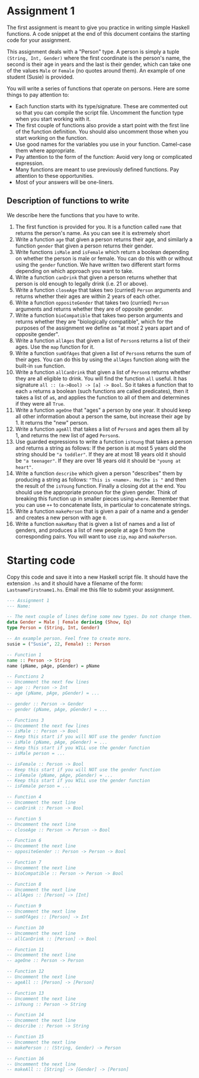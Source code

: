 # Assignment 1

The first assignment is meant to give you practice in writing simple Haskell functions. A code snippet at the end of this document contains the starting code for your assignment.

This assignment deals with a "Person" type. A person is simply a tuple `(String, Int, Gender)` where the first coordinate is the person's name, the second is their age in years and the last is their gender, which can take one of the values `Male` or `Female` (no quotes around them). An example of one student (Susie) is provided.

You will write a series of functions that operate on persons. Here are some things to pay attention to:

- Each function starts with its type/signature. These are commented out so that you can compile the script file. Uncomment the function type when you start working with it.
- The first couple of functions also provide a start point with the first line of the function definition. You should also uncomment those when you start working on the function.
- Use good names for the variables you use in your function. Camel-case them where appropriate.
- Pay attention to the form of the function: Avoid very long or complicated expression.
- Many functions are meant to use previously defined functions. Pay attention to these opportunities.
- Most of your answers will be one-liners.

## Description of functions to write

We describe here the functions that you have to write.

1. The first function is provided for you. It is a function called `name` that returns the person's name. As you can see it is extremely short
2. Write a function `age` that given a person returns their age, and similarly a function `gender` that given a person returns their gender.
3. Write functions `isMale` and `isFemale` which return a boolean depending on whether the person is male or female. You can do this with or without using the `gender` function. We have written two different start forms depending on which approach you want to take.
4. Write a function `canDrink` that given a person returns whether that person is old enough to legally drink (i.e. 21 or above).
5. Write a function `closeAge` that takes two (curried) `Person` arguments and returns whether their ages are within 2 years of each other.
6. Write a function `oppositeGender` that takes two (curried) `Person` arguments and returns whether they are of opposite gender.
7. Write a function `bioCompatible` that takes two person arguments and returns whether they are "biologically compatible", which for the purposes of the assignment we define as "at most 2 years apart and of opposite gender".
8. Write a function `allAges` that given a list of `Person`s returns a list of their ages. Use the `map` function for it.
9. Write a function `sumOfAges` that given a list of `Person`s returns the sum of their ages. You can do this by using the `allAges` function along with the built-in `sum` function.
10. Write a function `allCanDrink` that given a list of `Person`s returns whether they are all eligible to drink. You will find the function `all` useful. It has signature `all :: (a->Bool) -> [a] -> Bool`. So it takes a function that to each `a` returns a boolean (such functions are called predicates), then it takes a list of `a`s, and applies the function to all of them and determines if they were all `True`.
11. Write a function `ageOne` that "ages" a person by one year. It should keep all other information about a person the same, but increase their age by 1. It returns the "new" person.
12. Write a function `ageAll` that takes a list of `Person`s and ages them all by 1, and returns the new list of aged `Person`s.
13. Use guarded expressions to write a function `isYoung` that takes a person and returns a string as follows: If the person is at most 5 years old the string should be `"a toddler"`. If they are at most 18 years old it should be `"a teenager"`. If they are over 18 years old it should be `"young at heart"`.
14. Write a function `describe` which given a person "describes" them by producing a string as follows: `"This is <name>. He/She is "` and then the result of the `isYoung` function. Finally a closing dot at the end. You should use the appropriate pronoun for the given gender. Think of breaking this function up in smaller pieces using `where`. Remember that you can use `++` to concatenate lists, in particular to concatenate strings.
15. Write a function `makePerson` that is given a pair of a name and a gender and creates a new person with age `0`.
16. Write a function `makeMany` that is given a list of names and a list of genders, and produces a list of new people at age 0 from the corresponding pairs. You will want to use `zip`, `map` and `makePerson`.

# Starting code

Copy this code and save it into a new Haskell script file. It should have the extension `.hs` and it should have a filename of the form: `LastnameFirstname1.hs`. Email me this file to submit your assignment.

```haskell
--- Assignment 1
--- Name:

-- The next couple of lines define some new types. Do not change them.
data Gender = Male | Female deriving (Show, Eq)
type Person = (String, Int, Gender)

-- An example person. Feel free to create more.
susie = ("Susie", 22, Female) :: Person

-- Function 1
name :: Person -> String
name (pName, pAge, pGender) = pName

-- Functions 2
-- Uncomment the next few lines
-- age :: Person -> Int
-- age (pName, pAge, pGender) = ...

-- gender :: Person -> Gender
-- gender (pName, pAge, pGender) = ...

-- Functions 3
-- Uncomment the next few lines
-- isMale :: Person -> Bool
-- Keep this start if you will NOT use the gender function
-- isMale (pName, pAge, pGender) = ...
-- Keep this start if you WILL use the gender function
-- isMale person = ...

-- isFemale :: Person -> Bool
-- Keep this start if you will NOT use the gender function
-- isFemale (pName, pAge, pGender) = ...
-- Keep this start if you WILL use the gender function
-- isFemale person = ...

-- Function 4
-- Uncomment the next line
-- canDrink :: Person -> Bool

-- Function 5
-- Uncomment the next line
-- closeAge :: Person -> Person -> Bool

-- Function 6
-- Uncomment the next line
-- oppositeGender :: Person -> Person -> Bool

-- Function 7
-- Uncomment the next line
-- bioCompatible :: Person -> Person -> Bool

-- Function 8
-- Uncomment the next line
-- allAges :: [Person] -> [Int]

-- Function 9
-- Uncomment the next line
-- sumOfAges :: [Person] -> Int

-- Function 10
-- Uncomment the next line
-- allCanDrink :: [Person] -> Bool

-- Function 11
-- Uncomment the next line
-- ageOne :: Person -> Person

-- Function 12
-- Uncomment the next line
-- ageAll :: [Person] -> [Person]

-- Function 13
-- Uncomment the next line
-- isYoung :: Person -> String

-- Function 14
-- Uncomment the next line
-- describe :: Person -> String

-- Function 15
-- Uncomment the next line
-- makePerson :: (String, Gender) -> Person

-- Function 16
-- Uncomment the next line
-- makeAll :: [String] -> [Gender] -> [Person]
```
